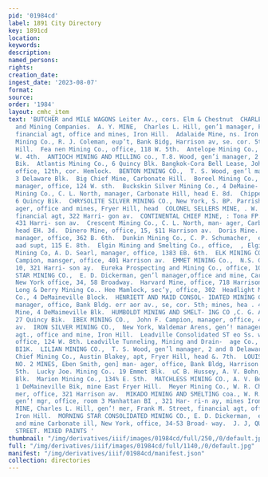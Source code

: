 ```yaml
---
pid: '01984cd'
label: 1891 City Directory
key: 1891cd
location: 
keywords: 
description: 
named_persons: 
rights: 
creation_date: 
ingest_date: '2023-08-07'
format: 
source: 
order: '1984'
layout: cmhc_item
text: 'BUTCHER and MILE WAGONS Leiter Av., cors. Elm & Chestnut  CHARLES LEITZMANN     MIN  277  MIN     Mines
  and Mining Companies.  A. Y. MINE,  Charles L. Hill, gen’1 manager, Frank M. Street,
  financial agt, office and mines, Iron Hill.  Adalaide Mine, ns. Iron Hill.  Adams
  Mining Co., R. J. Coleman, eup’t, Bank Bidg, Harrison av, se. cor. 5th, mine, Carbonate
  Hill.  Fea nen Mining Co., office, 118 W. 5th.  Antelope Mining Co., office, 106
  W. 4th.  ANTIOCH MINING AND MILLING co., T.8. Wood, gen’i manager, 2 and 8 Delaware
  Bik.  Atlantis Mining Co., 6 Quincy Blk. Bangkok-Cora Bell Lease, John Harvey, eusee,
  office, 12th, cor. Hemlock.  BENTON MINING CO.,  T. S. Wood, gen’l manager, 2 and
  3 Delaware Blk.  Big Chief Mine, Carbonate Hill.  Boreel Mining Co., S. W. Mudd,
  manager, office, 124 W. sth.  Buckskin Silver Mining Co., 4 DeMaine- ville Blk.  Catalpa
  Mining Co., C. L. North, manager, Carbonate Hill, head E. 8d.  Chippewa Mining Co.,
  6 Quincy Bik.  CHRYSOLITE SILVER MINING CO., New York, S. BP. Parrish, gen’i man-
  ager, office and mines, Fryer Hill, head  COLONEL SELLERS MINE, . W. F. Patrick,
  financial agt, 322 Harri- gon av.  CONTINENTAL CHIEF MINE, : Tona FP. Michael, manager,
  431 Harri- son av.  Crescent Mining Co., C. L. North, man- ager, Carbonate Hill,
  head EH. 3d.  Dinero Mine, office, 15, $11 Harrison av.  Doris Mine. sro Mamlock,
  manager, office, 362 B. 6th.  Dunkin Mining Co., C. P. Schumacher,  en’l manager
  aad supt, 115 E. 8th.  Elgin Mining and Smelting Co., office,  , Elgin Smelter.  Eli
  Mining Co, A. D. Searl, manager, office, 1383 EB. 6th.  ELK MINING CO..  John F.
  Campion, mansger, office, 401 Harrison av.  EMMET MINING Co.,  N.S. Gregg, manager,
  10, 321 Harri- son ay.  Eureka Prospecting and Mining Co., office, 106 W. 4th.  EVENING
  STAR MINING CO.,  E. D. Dickerman, gen’l manager,office and mine, Carbonate Hill;
  New York office, 34, 58 Broadway.  Harvard Mine, office, 718 Harrison av.  Hewkins
  Long & Derry Mining Co.. Hee Mamlock, sec’y, office, 302  Headlight Mining and Smelting
  Co., 4 DeMaineville Block.  HENRIETT AND MAID CONSOL- IDATED MINING CO.,Eben Smith,  en’!
  manager, office, Bank Bldg. err aor av., se, cor. 5th; mines, hea . 4th.  Hopkins
  Mine, 4 DeMaimeville Blk.  HUMBOLDT MINING AND SMELT- ING CO ,C. G. Arnold, manager,
  27 Quincy Bik.  IBEX MINING CO.,  John F. Campion, manager, office, 401 Harrison
  av.  IRON SILVER MINING CO.,  New York, Waldemar Arens, gen’! manager ana financial
  agt., office and mine, Iron Hill.  Leadville Consolidated ST eo Ss. w. Mudd, manager,
  office, 124 W. 8th. Leadville Tunneling, Mining and Drain-  age Co., office, Breene
  BI1K.  LILIAN MINING CO.,  T. S. Wood, gen’l manager, 2 and 8 Delaware Blk.  Little
  Chief Mining Co., Austin Blakey, apt, Fryer Hill, head &. 7th.  LOUISVILLE AND COLORADO
  NO. 2 MINES, Eben Smith, gen] man- ager, office, Bank Bldg, Harrison ay, se. cor.
  5th.  Lucky Joe. Mining Co.. 19 Emmet Blk.  uC B. Hussey, A. V. Bohn, manager,  eMaineville
  Blk.  Marion Mining Co., 134% E. Sth.  MATCHLESS MINING CO., A. V. Behn, gen’] mgr,
  1 DeMaineville Bik, mine East Fryer Hill.  Meyer Mining Co., W. R. Chadbourne, gen’l
  mer, office, 321 Harrison av.  MIKADO MINING AND SMELTING coa., W. R. Chadbourne,
  gen’! mgr, office, room 3 Manhattan BI , 321 Har- ri-n ay, mines Iron Hill.  MINNIE
  MINE, Charles L. Hill, gen’! mer, Frank M. Street, financial agt, office at mines,
  Iron Hill.  MORNING STAR CONSOLIDATED MINING CO., E. D. Dickerman,  en’] mgr, office
  and mine Carbonate ill, New York, office, 34-53 Broad- way.  J. J, QUINN, EAST FIFTH
  STREET. MIXED PAINTS '
thumbnail: "/img/derivatives/iiif/images/01984cd/full/250,/0/default.jpg"
full: "/img/derivatives/iiif/images/01984cd/full/1140,/0/default.jpg"
manifest: "/img/derivatives/iiif/01984cd/manifest.json"
collection: directories
---
```

